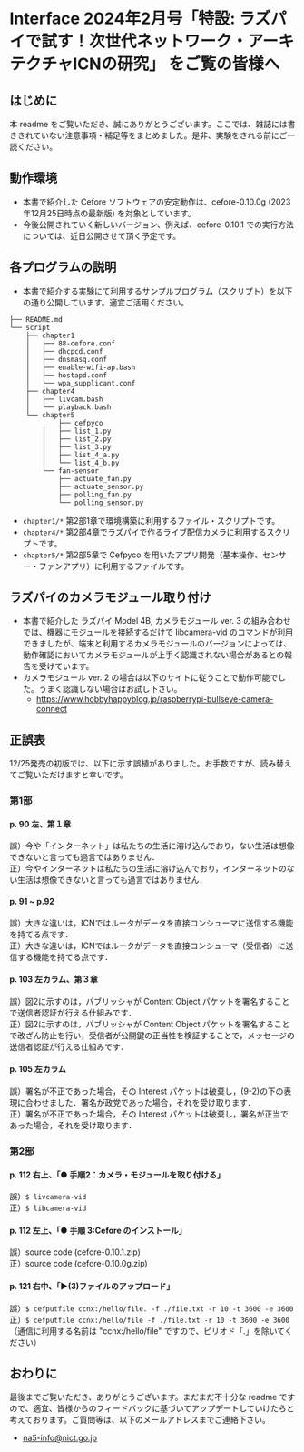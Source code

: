 # Interface 2024年2月号「特設: ラズパイで試す！次世代ネットワーク・アーキテクチャICNの研究」 をご覧の皆様へ

## はじめに
本 readme をご覧いただき、誠にありがとうございます。ここでは、雑誌には書ききれていない注意事項・補足等をまとめました。是非、実験をされる前にご一読ください。

## 動作環境
- 本書で紹介した Cefore ソフトウェアの安定動作は、cefore-0.10.0g (2023年12月25日時点の最新版) を対象としています。
- 今後公開されていく新しいバージョン、例えば、cefore-0.10.1 での実行方法については、近日公開させて頂く予定です。
<!-- では、OpenSSL などのライブラリ周りの改修が入っておりますので、追加手順が必要になります。このバージョンのソースコードで実行される方は後述の "cefore-0.10.1 での動作" をご覧ください。 -->

## 各プログラムの説明
- 本書で紹介する実験にて利用するサンプルプログラム（スクリプト）を以下の通り公開しています。適宜ご活用ください。
```console
├── README.md
└── script
    ├── chapter1
    │   ├── 88-cefore.conf
    │   ├── dhcpcd.conf
    │   ├── dnsmasq.conf
    │   ├── enable-wifi-ap.bash
    │   ├── hostapd.conf
    │   └── wpa_supplicant.conf
    ├── chapter4
    │   ├── livcam.bash
    │   └── playback.bash
    └── chapter5
            ├── cefpyco
        │   ├── list_1.py
        │   ├── list_2.py
        │   ├── list_3.py
        │   ├── list_4_a.py
        │   └── list_4_b.py
        └── fan-sensor
            ├── actuate_fan.py
            ├── actuate_sensor.py
            ├── polling_fan.py
            └── polling_sensor.py
```
- `chapter1/*` 第2部1章で環境構築に利用するファイル・スクリプトです。
- `chapter4/*` 第2部4章でラズパイで作るライブ配信カメラに利用するスクリプトです。
- `chapter5/*` 第2部5章で Cefpyco を用いたアプリ開発（基本操作、センサー・ファンアプリ）に利用するファイルです。

<!-- ## cefore-0.10.1 のインストール
先述の通り、cefore-0.10.1 は OpenSSL 3.x を前提としているため OpenSSL 1.x 対応の cefore-0.10.0g とは OpenSSL のインストール方法が異なります。以下の手順で OpenSSL をインストールした後、Cefore のインストール時に当該ライブラリをご指定ください。
### ラズパイの OpenSSL 3.x 設定
-  -->

## ラズパイのカメラモジュール取り付け
- 本書で紹介した ラズパイ Model 4B, カメラモジュール ver. 3 の組み合わせでは、機器にモジュールを接続するだけで libcamera-vid のコマンドが利用できましたが、端末と利用するカメラモジュールのバージョンによっては、動作確認においてカメラモジュールが上手く認識されない場合があるとの報告を受けています。
- カメラモジュール ver. 2 の場合は以下のサイトに従うことで動作可能でした。うまく認識しない場合はお試し下さい。
  - https://www.hobbyhappyblog.jp/raspberrypi-bullseye-camera-connect

## 正誤表
12/25発売の初版では、以下に示す誤植がありました。お手数ですが、読み替えてご覧いただけますと幸いです。

### 第1部
#### p. 90 左、第１章
誤）今や「インターネット」は私たちの生活に溶け込んでおり，ない生活は想像できないと言っても過言ではありません．  
正）今やインターネットは私たちの生活に溶け込んでおり，インターネットのない生活は想像できないと言っても過言ではありません．

#### p. 91 ~ p.92 
誤）大きな違いは，ICNではルータがデータを直接コンシューマに送信する機能を持てる点です．  
正）大きな違いは，ICNではルータがデータを直接コンシューマ（受信者）に送信する機能を持てる点です．

#### p. 103 左カラム、第３章
誤）図2に示すのは，パブリッシャが Content Object パケットを署名することで送信者認証が行える仕組みです．  
正）図2に示すのは，パブリッシャが Content Object パケットを署名することで改ざん防止を行い，受信者が公開鍵の正当性を検証することで，メッセージの送信者認証が行える仕組みです．  

#### p. 105 左カラム
誤）署名が不正であった場合，その Interest パケットは破棄し，(9-2)の下の表現に合わせました．署名が政党であった場合，それを受け取ります．  
正）署名が不正であった場合，その Interest パケットは破棄し，署名が正当であった場合，それを受け取ります．  

### 第2部
#### p. 112 右上、「● 手順2：カメラ・モジュールを取り付ける」
誤）`$ livcamera-vid`  
正）`$ libcamera-vid`   

#### p. 112 左上、「● 手順 3:Cefore のインストール」
誤）source code (cefore-0.10.1.zip)  
正）source code (cefore-0.10.0g.zip)  

#### p. 121 右中、「▶(3)ファイルのアップロード」
誤）`$ cefputfile ccnx:/hello/file. -f ./file.txt -r 10 -t 3600 -e 3600`  
正）`$ cefputfile ccnx:/hello/file -f ./file.txt -r 10 -t 3600 -e 3600`  
（通信に利用する名前は "ccnx:/hello/file" ですので、ピリオド「.」を除いてください）


## おわりに
最後までご覧いただき、ありがとうございます。まだまだ不十分な readme ですので、適宜、皆様からのフィードバックに基づいてアップデートしていけたらと考えております。ご質問等は、以下のメールアドレスまでご連絡下さい。
- na5-info@nict.go.jp
